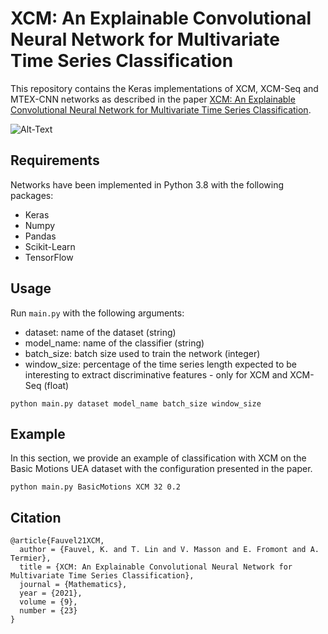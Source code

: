 # XCM: An Explainable Convolutional Neural Network for Multivariate Time Series Classification
This repository contains the Keras implementations of XCM, XCM-Seq and MTEX-CNN networks 
as described in the paper [XCM: An Explainable Convolutional Neural Network for Multivariate Time Series Classification](https://hal.inria.fr/hal-03469487/document).

![Alt-Text](/images/XCM.png)

## Requirements
Networks have been implemented in Python 3.8 with the following packages:
* Keras
* Numpy
* Pandas
* Scikit-Learn
* TensorFlow

## Usage
Run `main.py` with the following arguments:

* dataset: name of the dataset (string)
* model_name: name of the classifier (string)
* batch_size: batch size used to train the network (integer)
* window_size: percentage of the time series length expected to be interesting to extract discriminative features - only for XCM and XCM-Seq (float)

```
python main.py dataset model_name batch_size window_size
```

## Example 
In this section, we provide an example of classification with XCM on the Basic Motions UEA dataset with the configuration presented in the paper.

```
python main.py BasicMotions XCM 32 0.2
```

## Citation
```
@article{Fauvel21XCM,
  author = {Fauvel, K. and T. Lin and V. Masson and E. Fromont and A. Termier},
  title = {XCM: An Explainable Convolutional Neural Network for Multivariate Time Series Classification},
  journal = {Mathematics},
  year = {2021},
  volume = {9},
  number = {23}
}
```